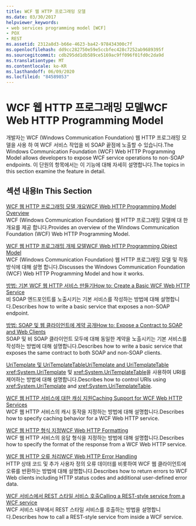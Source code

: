 ```yaml
---
title: WCF 웹 HTTP 프로그래밍 모델
ms.date: 03/30/2017
helpviewer_keywords:
- web services programming model [WCF]
- POX
- REST
ms.assetid: 2312a8d3-b66e-4623-ba42-978434300c7f
ms.openlocfilehash: dd9cc282750e59e5ccbfec428c7252ab9689395f
ms.sourcegitcommit: cdb295dd1db589ce5169ac9ff096f01fd0c2da9d
ms.translationtype: MT
ms.contentlocale: ko-KR
ms.lasthandoff: 06/09/2020
ms.locfileid: "84589853"
---
```

# <a name="wcf-web-http-programming-model"></a><span data-ttu-id="ee17a-102">WCF 웹 HTTP 프로그래밍 모델</span><span class="sxs-lookup"><span data-stu-id="ee17a-102">WCF Web HTTP Programming Model</span></span>
<span data-ttu-id="ee17a-103">개발자는 WCF (Windows Communication Foundation) 웹 HTTP 프로그래밍 모델을 사용 하 여 WCF 서비스 작업을 비 SOAP 끝점에 노출할 수 있습니다.</span><span class="sxs-lookup"><span data-stu-id="ee17a-103">The Windows Communication Foundation (WCF) Web HTTP Programming Model allows developers to expose WCF service operations to non-SOAP endpoints.</span></span> <span data-ttu-id="ee17a-104">이 단원의 항목에서는 이 기능에 대해 자세히 설명합니다.</span><span class="sxs-lookup"><span data-stu-id="ee17a-104">The topics in this section examine the feature in detail.</span></span>  
  
## <a name="in-this-section"></a><span data-ttu-id="ee17a-105">섹션 내용</span><span class="sxs-lookup"><span data-stu-id="ee17a-105">In This Section</span></span>  
 [<span data-ttu-id="ee17a-106">WCF 웹 HTTP 프로그래밍 모델 개요</span><span class="sxs-lookup"><span data-stu-id="ee17a-106">WCF Web HTTP Programming Model Overview</span></span>](wcf-web-http-programming-model-overview.md)  
 <span data-ttu-id="ee17a-107">WCF (Windows Communication Foundation) 웹 HTTP 프로그래밍 모델에 대 한 개요를 제공 합니다.</span><span class="sxs-lookup"><span data-stu-id="ee17a-107">Provides an overview of the Windows Communication Foundation (WCF) Web HTTP Programming Model.</span></span>  
  
 [<span data-ttu-id="ee17a-108">WCF 웹 HTTP 프로그래밍 개체 모델</span><span class="sxs-lookup"><span data-stu-id="ee17a-108">WCF Web HTTP Programming Object Model</span></span>](wcf-web-http-programming-object-model.md)  
 <span data-ttu-id="ee17a-109">WCF (Windows Communication Foundation) 웹 HTTP 프로그래밍 모델 및 작동 방식에 대해 설명 합니다.</span><span class="sxs-lookup"><span data-stu-id="ee17a-109">Discusses the Windows Communication Foundation (WCF) Web HTTP Programming Model and how it works.</span></span>  
  
 [<span data-ttu-id="ee17a-110">방법: 기본 WCF 웹 HTTP 서비스 만들기</span><span class="sxs-lookup"><span data-stu-id="ee17a-110">How to: Create a Basic WCF Web HTTP Service</span></span>](how-to-create-a-basic-wcf-web-http-service.md)  
 <span data-ttu-id="ee17a-111">비 SOAP 엔드포인트를 노출시키는 기본 서비스를 작성하는 방법에 대해 설명합니다.</span><span class="sxs-lookup"><span data-stu-id="ee17a-111">Describes how to write a basic service that exposes a non-SOAP endpoint.</span></span>  
  
 [<span data-ttu-id="ee17a-112">방법: SOAP 및 웹 클라이언트에 계약 공개</span><span class="sxs-lookup"><span data-stu-id="ee17a-112">How to: Expose a Contract to SOAP and Web Clients</span></span>](how-to-expose-a-contract-to-soap-and-web-clients.md)  
 <span data-ttu-id="ee17a-113">SOAP 및 비 SOAP 클라이언트 모두에 대해 동일한 계약을 노출시키는 기본 서비스를 작성하는 방법에 대해 설명합니다.</span><span class="sxs-lookup"><span data-stu-id="ee17a-113">Describes how to write a basic service that exposes the same contract to both SOAP and non-SOAP clients.</span></span>  
  
 [<span data-ttu-id="ee17a-114">UriTemplate 및 UriTemplateTable</span><span class="sxs-lookup"><span data-stu-id="ee17a-114">UriTemplate and UriTemplateTable</span></span>](uritemplate-and-uritemplatetable.md)  
 <span data-ttu-id="ee17a-115"><xref:System.UriTemplate> 및 <xref:System.UriTemplateTable>을 사용하여 URI를 제어하는 방법에 대해 설명합니다.</span><span class="sxs-lookup"><span data-stu-id="ee17a-115">Describes how to control URIs using <xref:System.UriTemplate> and <xref:System.UriTemplateTable>.</span></span>  
  
 [<span data-ttu-id="ee17a-116">WCF 웹 HTTP 서비스에 대한 캐싱 지원</span><span class="sxs-lookup"><span data-stu-id="ee17a-116">Caching Support for WCF Web HTTP Services</span></span>](caching-support-for-wcf-web-http-services.md)  
 <span data-ttu-id="ee17a-117">WCF 웹 HTTP 서비스의 캐시 동작을 지정하는 방법에 대해 설명합니다.</span><span class="sxs-lookup"><span data-stu-id="ee17a-117">Describes how to specify caching behavior for a WCF Web HTTP service.</span></span>  
  
 [<span data-ttu-id="ee17a-118">WCF 웹 HTTP 형식 지정</span><span class="sxs-lookup"><span data-stu-id="ee17a-118">WCF Web HTTP Formatting</span></span>](wcf-web-http-formatting.md)  
 <span data-ttu-id="ee17a-119">WCF 웹 HTTP 서비스의 응답 형식을 지정하는 방법에 대해 설명합니다.</span><span class="sxs-lookup"><span data-stu-id="ee17a-119">Describes how to specify the format of the response from a WCF Web HTTP service.</span></span>  
  
 [<span data-ttu-id="ee17a-120">WCF 웹 HTTP 오류 처리</span><span class="sxs-lookup"><span data-stu-id="ee17a-120">WCF Web HTTP Error Handling</span></span>](wcf-web-http-error-handling.md)  
 <span data-ttu-id="ee17a-121">HTTP 상태 코드 및 추가 사용자 정의 오류 데이터를 비롯하여 WCF 웹 클라이언트에 오류를 반환하는 방법에 대해 설명합니다.</span><span class="sxs-lookup"><span data-stu-id="ee17a-121">Describes how to return errors to WCF Web clients including HTTP status codes and additional user-defined error data.</span></span>  
  
 [<span data-ttu-id="ee17a-122">WCF 서비스에서 REST 스타일 서비스 호출</span><span class="sxs-lookup"><span data-stu-id="ee17a-122">Calling a REST-style service from a WCF service</span></span>](calling-a-rest-style-service-from-a-wcf-service.md)  
 <span data-ttu-id="ee17a-123">WCF 서비스 내부에서 REST 스타일 서비스를 호출하는 방법을 설명합니다.</span><span class="sxs-lookup"><span data-stu-id="ee17a-123">Describes how to call a REST-style service from inside a WCF service.</span></span>
